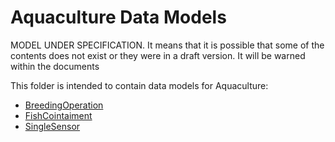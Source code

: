 # Aquaculture Data Models

MODEL UNDER SPECIFICATION. It means that it is possible that some of the contents does not exist or they were in a draft version. It will be warned within the documents

This folder is intended to contain data models for Aquaculture: 

-   [BreedingOperation]()
-   [FishCointaiment]()
-   [SingleSensor]()
